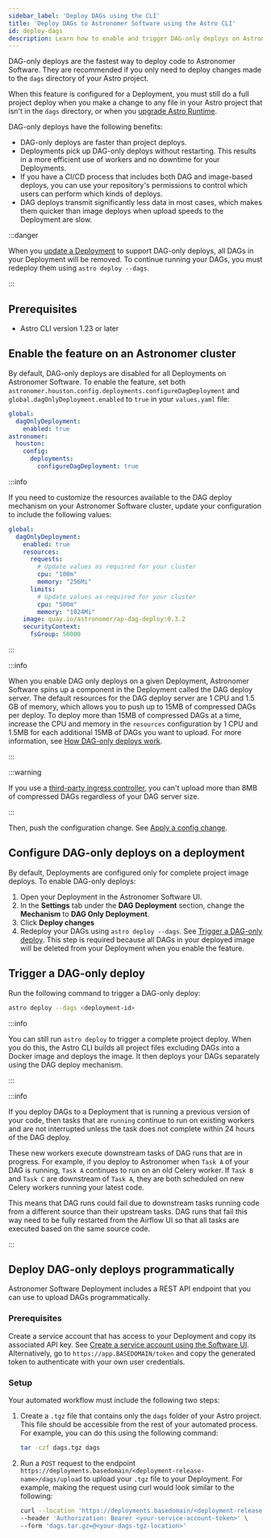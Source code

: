 ```yaml
---
sidebar_label: 'Deploy DAGs using the CLI'
title: 'Deploy DAGs to Astronomer Software using the Astro CLI'
id: deploy-dags
description: Learn how to enable and trigger DAG-only deploys on Astronomer Software.
---
```


DAG-only deploys are the fastest way to deploy code to Astronomer Software. They are recommended if you only need to deploy changes made to the `dags` directory of your Astro project.

When this feature is configured for a Deployment, you must still do a full project deploy when you make a change to any file in your Astro project that isn't in the `dags` directory, or when you [upgrade Astro Runtime](manage-airflow-versions.md).

DAG-only deploys have the following benefits:

- DAG-only deploys are faster than project deploys.
- Deployments pick up DAG-only deploys without restarting. This results in a more efficient use of workers and no downtime for your Deployments.
- If you have a CI/CD process that includes both DAG and image-based deploys, you can use your repository's permissions to control which users can perform which kinds of deploys.
- DAG deploys transmit significantly less data in most cases, which makes them quicker than image deploys when upload speeds to the Deployment are slow.

:::danger

When you [update a Deployment](#configure-dag-only-deploys-on-a-deployment) to support DAG-only deploys, all DAGs in your Deployment will be removed. To continue running your DAGs, you must redeploy them using `astro deploy --dags`.

:::

## Prerequisites

- Astro CLI version 1.23 or later

## Enable the feature on an Astronomer cluster

By default, DAG-only deploys are disabled for all Deployments on Astronomer Software. To enable the feature, set both `astronomer.houston.config.deployments.configureDagDeployment` and `global.dagOnlyDeployment.enabled` to `true` in your `values.yaml` file:

```yaml
global:
  dagOnlyDeployment:
    enabled: true
astronomer:
  houston:
    config:
      deployments:
        configureDagDeployment: true
```

:::info

If you need to customize the resources available to the DAG deploy mechanism on your Astronomer Software cluster, update your configuration to include the following values:

```yaml
global:
  dagOnlyDeployment:
    enabled: true
    resources:
      requests:
        # Update values as required for your cluster
        cpu: "100m"
        memory: "256Mi"
      limits:
        # Update values as required for your cluster
        cpu: "500m"
        memory: "1024Mi"
    image: quay.io/astronomer/ap-dag-deploy:0.3.2
    securityContext:
      fsGroup: 50000
```

:::

:::info

When you enable DAG only deploys on a given Deployment, Astronomer Software spins up a component in the Deployment called the DAG deploy server. The default resources for the DAG deploy server are 1 CPU and 1.5 GB of memory, which allows you to push up to 15MB of compressed DAGs per deploy. To deploy more than 15MB of compressed DAGs at a time, increase the CPU and memory in the `resources` configuration by 1 CPU and 1.5MB for each additional 15MB of DAGs you want to upload. For more information, see [How DAG-only deploys work](#trigger-a-dag-only-deploy).

:::

:::warning

If you use a [third-party ingress controller](third-party-ingress-controllers.md), you can't upload more than 8MB of compressed DAGs regardless of your DAG server size.

:::

Then, push the configuration change. See [Apply a config change](https://www.astronomer.io/docs/software/apply-platform-config).

## Configure DAG-only deploys on a deployment

By default, Deployments are configured only for complete project image deploys. To enable DAG-only deploys:

1. Open your Deployment in the Astronomer Software UI.
2. In the **Settings** tab under the **DAG Deployment** section, change the **Mechanism** to **DAG Only Deployment**.
3. Click **Deploy changes**
4. Redeploy your DAGs using `astro deploy --dags`. See [Trigger a DAG-only deploy](#trigger-a-dag-only-deploy). This step is required because all DAGs in your deployed image will be deleted from your Deployment when you enable the feature.

## Trigger a DAG-only deploy

Run the following command to trigger a DAG-only deploy:

```sh
astro deploy --dags <deployment-id>
```

:::info

You can still run `astro deploy` to trigger a complete project deploy. When you do this, the Astro CLI builds all project files excluding DAGs into a Docker image and deploys the image. It then deploys your DAGs separately using the DAG deploy mechanism.

:::

:::info

If you deploy DAGs to a Deployment that is running a previous version of your code, then tasks that are `running` continue to run on existing workers and are not interrupted unless the task does not complete within 24 hours of the DAG deploy.

These new workers execute downstream tasks of DAG runs that are in progress. For example, if you deploy to Astronomer when `Task A` of your DAG is running, `Task A` continues to run on an old Celery worker. If `Task B` and `Task C` are downstream of `Task A`, they are both scheduled on new Celery workers running your latest code.

This means that DAG runs could fail due to downstream tasks running code from a different source than their upstream tasks. DAG runs that fail this way need to be fully restarted from the Airflow UI so that all tasks are executed based on the same source code.

:::

## Deploy DAG-only deploys programmatically

Astronomer Software Deployment includes a REST API endpoint that you can use to upload DAGs programmatically.

### Prerequisites

Create a service account that has access to your Deployment and copy its associated API key. See [Create a service account using the Software UI](ci-cd.md#create-a-service-account-using-the-software-ui). Alternatively, go to `https://app.BASEDOMAIN/token` and copy the generated token to authenticate with your own user credentials.

### Setup

Your automated workflow must include the following two steps:

1. Create a `.tgz` file that contains only the `dags` folder of your Astro project. This file should be accessible from the rest of your automated process. For example, you can do this using the following command:

    ```sh
    tar -czf dags.tgz dags
    ```

2. Run a `POST` request to the endpoint `https://deployments.basedomain/<deployment-release-name>/dags/upload` to upload your `.tgz` file to your Deployment. For example, making the request using curl would look similar to the following:

    ```sh
    curl --location 'https://deployments.basedomain/<deployment-release-name>/dags/upload' \
    --header 'Authorization: Bearer <your-service-account-token>' \
    --form 'dags.tar.gz=@<your-dags-tgz-location>'
    ```

